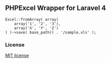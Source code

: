 ## PHPExcel Wrapper for Laravel 4

	Excel::fromArray( array(
		array('1', '2', '3'),
		array('X', 'Y', 'Z')
	) )->save( base_path() . '/sample.xls' );

### License

[MIT license](http://opensource.org/licenses/MIT)
